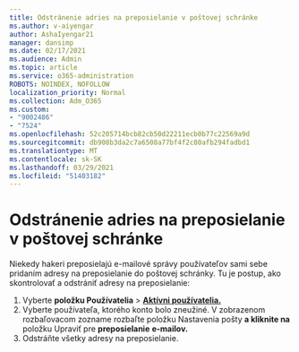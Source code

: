 ```yaml
---
title: Odstránenie adries na preposielanie v poštovej schránke
ms.author: v-aiyengar
author: AshaIyengar21
manager: dansimp
ms.date: 02/17/2021
ms.audience: Admin
ms.topic: article
ms.service: o365-administration
ROBOTS: NOINDEX, NOFOLLOW
localization_priority: Normal
ms.collection: Adm_O365
ms.custom:
- "9002486"
- "7524"
ms.openlocfilehash: 52c205714bcb82cb50d22211ecb0b77c22569a9d
ms.sourcegitcommit: db908b3da2c7a6508a77bf4f2c80afb294fadbd1
ms.translationtype: MT
ms.contentlocale: sk-SK
ms.lasthandoff: 03/29/2021
ms.locfileid: "51403182"
---
```

# <a name="remove-forwarding-addresses-on-the-mailbox"></a>Odstránenie adries na preposielanie v poštovej schránke

Niekedy hakeri preposielajú e-mailové správy používateľov sami sebe pridaním adresy na preposielanie do poštovej schránky. Tu je postup, ako skontrolovať a odstrániť adresy na preposielanie:

1. Vyberte **položku Používatelia**  >  **[Aktívni používatelia.](https://go.microsoft.com/fwlink/p/?linkid=834822)**
1. Vyberte používateľa, ktorého konto bolo zneužiné. V zobrazenom rozbaľovacom zozname rozbaľte položku Nastavenia pošty **a kliknite na** položku Upraviť pre **preposielanie** **e-mailov.**
1. Odstráňte všetky adresy na preposielanie.
